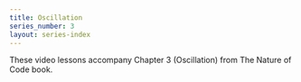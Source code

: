 ```yaml
---
title: Oscillation
series_number: 3
layout: series-index
---
```

These video lessons accompany Chapter 3 (Oscillation) from The Nature of Code book.
